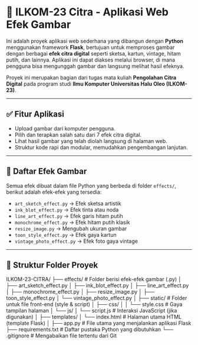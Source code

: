 # 🎨 ILKOM-23 Citra - Aplikasi Web Efek Gambar

Ini adalah proyek aplikasi web sederhana yang dibangun dengan **Python** menggunakan framework **Flask**, bertujuan untuk memproses gambar dengan berbagai **efek citra digital** seperti sketsa, kartun, vintage, hitam putih, dan lainnya. Aplikasi ini dapat diakses melalui browser, di mana pengguna bisa mengunggah gambar dan langsung melihat hasil efeknya.

Proyek ini merupakan bagian dari tugas mata kuliah **Pengolahan Citra Digital** pada program studi **Ilmu Komputer Universitas Halu Oleo (ILKOM-23)**.

---

## ✅ Fitur Aplikasi

- Upload gambar dari komputer pengguna.
- Pilih dan terapkan salah satu dari 7 efek citra digital.
- Lihat hasil gambar yang telah diolah langsung di halaman web.
- Struktur kode rapi dan modular, memudahkan pengembangan lanjutan.

---

## 🎨 Daftar Efek Gambar

Semua efek dibuat dalam file Python yang berbeda di folder `effects/`, berikut adalah efek-efek yang tersedia:

- `art_sketch_effect.py` → Efek sketsa artistik
- `ink_blot_effect.py` → Efek tinta atau noda
- `line_art_effect.py` → Efek garis hitam putih
- `monochrome_effect.py` → Efek hitam putih klasik
- `resize_image.py` → Mengubah ukuran gambar
- `toon_style_effect.py` → Efek gaya kartun
- `vintage_photo_effect.py` → Efek foto gaya vintage

---

## 📁 Struktur Folder Proyek
ILKOM-23-CITRA/
├── effects/                  # Folder berisi efek-efek gambar (.py)
│   ├── art_sketch_effect.py
│   ├── ink_blot_effect.py
│   ├── line_art_effect.py
│   ├── monochrome_effect.py
│   ├── resize_image.py
│   ├── toon_style_effect.py
│   └── vintage_photo_effect.py
│
├── static/                   # Folder untuk file front-end (style & script)
│   ├── css/
│   │   └── style.css         # Gaya tampilan halaman
│   └── js/
│       └── script.js         # Interaksi JavaScript (jika digunakan)
│
├── templates/
│   └── index.html            # Halaman utama HTML (template Flask)
│
├── app.py                    # File utama yang menjalankan aplikasi Flask
├── requirements.txt          # Daftar pustaka Python yang dibutuhkan
└── .gitignore                # Mengabaikan file tertentu dari Git

